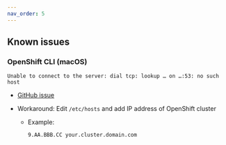 ```yaml
---
nav_order: 5
---
```


## Known issues

### OpenShift CLI (macOS)

```shell
Unable to connect to the server: dial tcp: lookup … on …:53: no such host
```

- [GitHub issue](https://github.com/openshift/oc/issues/315)
- Workaround: Edit `/etc/hosts` and add IP address of OpenShift cluster

  - Example:

    ```
    9.AA.BBB.CC your.cluster.domain.com
    ```
